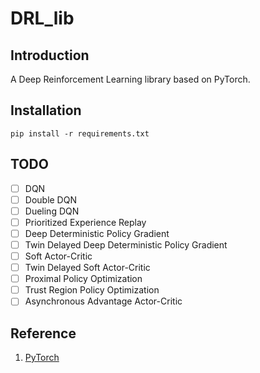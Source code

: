 # DRL_lib

## Introduction
A Deep Reinforcement Learning library based on PyTorch.

## Installation
```
pip install -r requirements.txt
```

## TODO
- [ ] DQN
- [ ] Double DQN
- [ ] Dueling DQN
- [ ] Prioritized Experience Replay
- [ ] Deep Deterministic Policy Gradient
- [ ] Twin Delayed Deep Deterministic Policy Gradient
- [ ] Soft Actor-Critic
- [ ] Twin Delayed Soft Actor-Critic
- [ ] Proximal Policy Optimization
- [ ] Trust Region Policy Optimization
- [ ] Asynchronous Advantage Actor-Critic

## Reference
1. [PyTorch](https://pytorch.org/)
